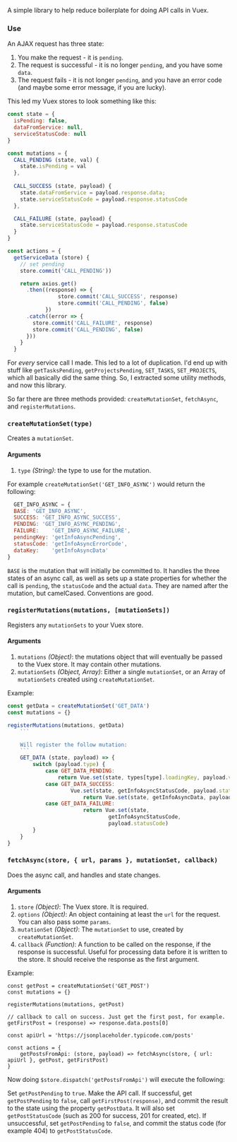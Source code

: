 A simple library to help reduce boilerplate for doing API calls in Vuex.

### Use

An AJAX request has three state:

1. You make the request - it is `pending`.
2. The request is successful - it is no longer `pending`, and you have some `data`.
3. The request fails - it is not longer `pending`, and you have an error code (and maybe some error message, if you are lucky).

This led my Vuex stores to look something like this:

``` js
const state = { 
  isPending: false,
  dataFromService: null,
  serviceStatusCode: null
}

const mutations = { 
  CALL_PENDING (state, val) { 
    state.isPending = val 
  },
  
  CALL_SUCCESS (state, payload) { 
    state.dataFromService = payload.response.data; 
    state.serviceStatusCode = payload.response.statusCode
  },

  CALL_FAILURE (state, payload) {
    state.serviceStatusCode = payload.response.statusCode
  }
}

const actions = {
  getServiceData (store) {
    // set pending
    store.commit('CALL_PENDING'))

    return axios.get()
      .then((response) => {
				store.commit('CALL_SUCCESS', response)
				store.commit('CALL_PENDING', false)
			})
      .catch((error => {
        store.commit('CALL_FAILURE', response)
        store.commit('CALL_PENDING', false)
      }))
    }
  }
```

For _every_ service call I made. This led to a lot of duplication. I'd end up with stuff like `getTasksPending`, `getProjectsPending`, `SET_TASKS`, `SET_PROJECTS`, which all basically did the same thing. So, I extracted some utility methods, and now this library.

So far there are three methods provided: `createMutationSet`, `fetchAsync`, and `registerMutations`.

### `createMutationSet(type)`
Creates a `mutationSet`. 

#### Arguments
1. `type` _(String)_: the type to use for the mutation.

For example `createMutationSet('GET_INFO_ASYNC')` would return the following:

``` js
  GET_INFO_ASYNC = {
  BASE: 'GET_INFO_ASYNC',
  SUCCESS: 'GET_INFO_ASYNC_SUCCESS',
  PENDING: 'GET_INFO_ASYNC_PENDING',
  FAILURE:    'GET_INFO_ASYNC_FAILURE',
  pendingKey: 'getInfoAsyncPending',
  statusCode: 'getInfoAsyncErrorCode',
  dataKey:    'getInfoAsyncData'
}
```

`BASE` is the mutation that will initially be committed to. It handles the three states of an async call, as well as sets up a state properties for whether the call is `pending`, the `statusCode` and the actual `data`. They are named after the mutation, but camelCased. Conventions are good.

### `registerMutations(mutations, [mutationSets])`
Registers any `mutationSets` to your Vuex store.

#### Arguments
1. `mutations` _(Object)_: the mutations object that will eventually be passed to the Vuex store. It may contain other mutations.
2. `mutationSets` _(Object, Array)_: Either a single `mutationSet`, or an Array of `mutationSets` created using `createMutationSet`.

Example:

``` js
const getData = createMutationSet('GET_DATA')
const mutations = {}

registerMutations(mutations, getData)
	```

	Will register the follow mutation:
	```
	GET_DATA (state, payload) => {
		switch (payload.type) {
			case GET_DATA_PENDING:
				return Vue.set(state, types[type].loadingKey, payload.value)
			case GET_DATA_SUCCESS: 
					Vue.set(state, getInfoAsyncStatusCode, payload.statusCode)
						return Vue.set(state, getInfoAsyncData, payload.data)
			case GET_DATA_FAILURE:
						return Vue.set(state, 
								getInfoAsyncStatusCode, 
								payload.statusCode)
		}
	}
}
```

### `fetchAsync(store, { url, params }, mutationSet, callback)`
Does the async call, and handles and state changes.

#### Arguments
1. `store` _(Object)_: The Vuex store. It is required.
2. `options` _(Object)_: An object containing at least the `url` for the request. You can also pass some `params`.
3. `mutationSet` _(Object)_: The `mutationSet` to use, created by `createMutationSet`.
4. `callback` _(Function)_: A function to be called on the response, if the response is successful. Useful for processing data before it is written to the store. It should receive the response as the first argument.

Example:

```
const getPost = createMutationSet('GET_POST')
const mutations = {}

registerMutations(mutations, getPost)

// callback to call on success. Just get the first post, for example.
getFirstPost = (response) => response.data.posts[0]

const apiUrl = 'https://jsonplaceholder.typicode.com/posts'

const actions = {
	getPostsFromApi: (store, payload) => fetchAsync(store, { url: apiUrl }, getPost, getFirstPost)
}
```

Now doing `$store.dispatch('getPostsFromApi')` will execute the following:

Set `getPostPending` to `true`.
Make the API call.
If successful, get `getPostPending` to `false`, call `getFirstPost(response)`, and commit the result to the state using the property `getPostData`. It will also set `getPostStatusCode` (such as 200 for success, 201 for created, etc).
If unsuccessful, set `getPostPending` to `false`, and commit the status code (for example 404) to `getPostStatusCode`.

